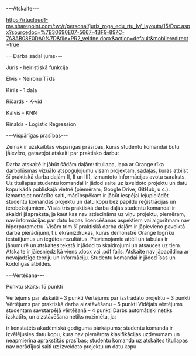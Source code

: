 ---Atskaite---

https://rtucloud1-my.sharepoint.com/:w:/r/personal/juris_roga_edu_rtu_lv/_layouts/15/Doc.aspx?sourcedoc=%7B30690E07-5667-4BF9-897C-7A3AB08E0DA0%7D&file=PR2_veidne.docx&action=default&mobileredirect=true

---Darba sadalījums---

Juris - heiristiskā funkcija

Elvis - Neironu Tīkls

Kirils - 1.daļa

Ričards - K-vid

Kalvis - KNN

Rinalds - Logistic Regression

---Vispārīgas prasības---

Zemāk ir uzskaitītas vispārīgas prasības, kuras studentu komandai būtu jāievēro, gatavojot atskaiti par praktisko darbu:

Darba atskaitē ir jābūt šādām daļām: titullapa, lapa ar Orange rīka darbplūsmas vizuālo atspoguļojumu visam projektam, sadaļas, kuras atbilst šī praktiskā darba daļām (I, II un III), izmantoto informācijas avotu saraksts.
Uz titullapas studentu komandai ir jādod saite uz izveidoto projektu un datu kopu kādā publiskajā vietnē (piemēram, Google Drive, GitHub, u.c.). Izmantojot norādīto saiti, mācībspēkam ir jābūt iespējai lejupielādēt studentu komandas projektu un datu kopu bez papildu reģistrācijas un ierobežojumiem.
Visās trīs praktiskā darba daļās studentu komandai ir skaidri jāapraksta, ja kaut kas nav attiecināms uz viņu projektu, piemēram, nav informācijas par datu kopas licencēšanas aspektiem vai algoritmam nav hiperparametru. 
Visām trim šī praktiskā darba daļām ir jāpievieno paveiktā darba pierādījumi, t.i. ekrānizdrukas, kuras demonstrē Orange logrīku iestatījumus un iegūtos rezultātus. 
Pievienojamie attēli un tabulas ir jānumurē un atskaites tekstā ir jādod to skaidrojumi un atsauces uz tiem.
Atskaite ir jāiesniedz kā viens .docx vai .pdf fails. 
Atskaite nav jāpapildina ar nevajadzīgo teoriju un informāciju. Studentu komandai ir jādod īsas un kodolīgas atbildes.

---Vērtēšana---

Punktu skaits:     15 punkti

Vērtējums par atskaiti – 3 punkti
Vērtējums par izstrādāto projektu – 3 punkti
Vērtējums par praktiskā darba aizstāvēšanu – 5 punkti
Vidējais vērtējums studentam savstarpējā vērtēšanā – 4 punkti
Darbs automātiski netiks izskatīts, un aizstāvēšana netiks nozīmēta, ja:

ir konstatēts akadēmiskā godīguma pārkāpums;
studentu komanda ir izvēlējusies datu kopu, kura nav piemērota klasifikācijas uzdevumam un neapmierina aprakstītās prasības;
studentu komanda uz atskaites titullapas nav norādījusi saiti uz izveidoto projektu un datu kopu.



